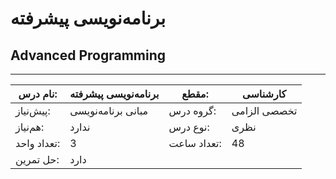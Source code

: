 # برنامه‌نویسی پیشرفته
## Advanced Programming
_______________________________________________________________________________
| نام درس:    | برنامه‌نویسی پیشرفته | مقطع:       | کارشناسی     |
| ----------- | -------------------- | ----------- | ------------ |
| پیش‌نیاز:   | مبانی برنامه‌نویسی   | گروه درس:   | تخصصی الزامی |
| هم‌نیاز:    | ندارد                | نوع درس:    | نظری         |
| تعداد واحد: | 3                    | تعداد ساعت: | 48           |
| حل تمرین:   |  دارد                |             |              |
